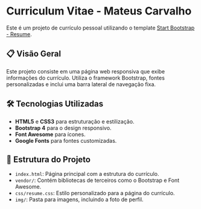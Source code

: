 # Curriculum Vitae - Mateus Carvalho

Este é um projeto de currículo pessoal utilizando o template [Start Bootstrap - Resume](https://startbootstrap.com/template-overviews/resume).

## 📋 Visão Geral

Este projeto consiste em uma página web responsiva que exibe informações do currículo. Utiliza o framework Bootstrap, fontes personalizadas e inclui uma barra lateral de navegação fixa.

## 🛠️ Tecnologias Utilizadas

- **HTML5** e **CSS3** para estruturação e estilização.
- **Bootstrap 4** para o design responsivo.
- **Font Awesome** para ícones.
- **Google Fonts** para fontes customizadas.

## 📂 Estrutura do Projeto

- `index.html`: Página principal com a estrutura do currículo.
- `vendor/`: Contém bibliotecas de terceiros como o Bootstrap e Font Awesome.
- `css/resume.css`: Estilo personalizado para a página do currículo.
- `img/`: Pasta para imagens, incluindo a foto de perfil.

